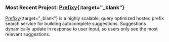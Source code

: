 
### Most Recent Project: [Prefixy](https://github.com/prefixy/prefixy){:target="_blank"}

[Prefixy](https://github.com/prefixy/prefixy){:target="_blank"} is a highly scalable, query optimized hosted prefix search service for building autocomplete suggestions. Suggestions dynamically update in response to user input, so users only see the most relevant suggestions.
